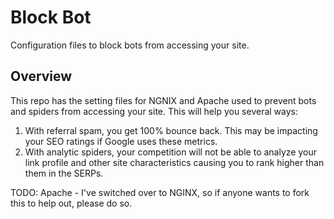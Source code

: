 # Block Bot
Configuration files to block bots from accessing your site.

## Overview

This repo has the setting files for NGNIX and Apache used to prevent bots and spiders from accessing your site. This will help you several ways:

1. With referral spam, you get 100% bounce back. This may be impacting your SEO ratings if Google uses these metrics. 
2. With analytic spiders, your competition will not be able to analyze your link profile and other site characteristics causing you to rank higher than them in the SERPs.

TODO: Apache - I've switched over to NGINX, so if anyone wants to fork this to help out, please do so.
 


